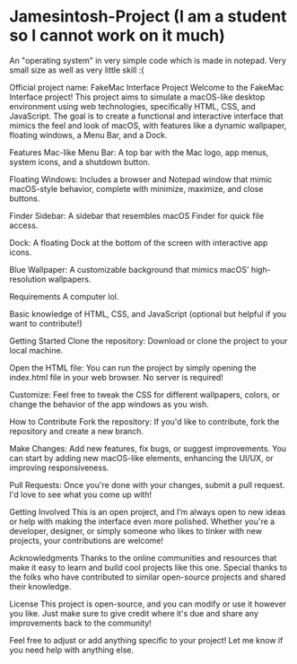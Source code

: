 # Jamesintosh-Project (I am a student so I cannot work on it much)

An "operating system" in very simple code which is made in notepad. Very small size as well as very little skill :(

Official project name:
FakeMac Interface Project
Welcome to the FakeMac Interface project! This project aims to simulate a macOS-like desktop environment using web technologies, specifically HTML, CSS, and JavaScript. The goal is to create a functional and interactive interface that mimics the feel and look of macOS, with features like a dynamic wallpaper, floating windows, a Menu Bar, and a Dock.

Features
Mac-like Menu Bar: A top bar with the Mac logo, app menus, system icons, and a shutdown button.

Floating Windows: Includes a browser and Notepad window that mimic macOS-style behavior, complete with minimize, maximize, and close buttons.

Finder Sidebar: A sidebar that resembles macOS Finder for quick file access.

Dock: A floating Dock at the bottom of the screen with interactive app icons.

Blue Wallpaper: A customizable background that mimics macOS’ high-resolution wallpapers.

Requirements
A computer lol.

Basic knowledge of HTML, CSS, and JavaScript (optional but helpful if you want to contribute!)

Getting Started
Clone the repository: Download or clone the project to your local machine.

Open the HTML file: You can run the project by simply opening the index.html file in your web browser. No server is required!

Customize: Feel free to tweak the CSS for different wallpapers, colors, or change the behavior of the app windows as you wish.

How to Contribute
Fork the repository: If you'd like to contribute, fork the repository and create a new branch.

Make Changes: Add new features, fix bugs, or suggest improvements. You can start by adding new macOS-like elements, enhancing the UI/UX, or improving responsiveness.

Pull Requests: Once you're done with your changes, submit a pull request. I'd love to see what you come up with!

Getting Involved
This is an open project, and I’m always open to new ideas or help with making the interface even more polished. Whether you're a developer, designer, or simply someone who likes to tinker with new projects, your contributions are welcome!

Acknowledgments
Thanks to the online communities and resources that make it easy to learn and build cool projects like this one. Special thanks to the folks who have contributed to similar open-source projects and shared their knowledge.

License
This project is open-source, and you can modify or use it however you like. Just make sure to give credit where it's due and share any improvements back to the community!

Feel free to adjust or add anything specific to your project! Let me know if you need help with anything else.
